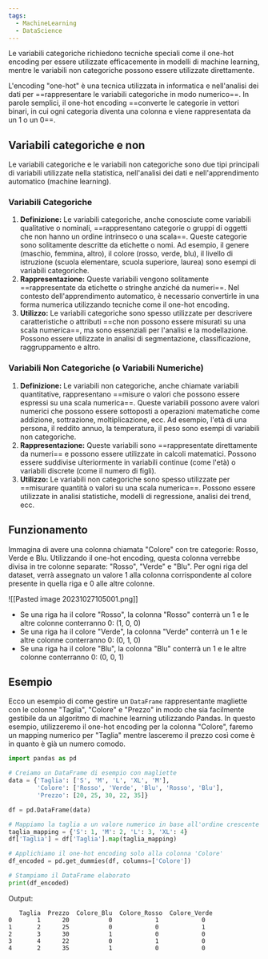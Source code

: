 ```yaml
---
tags:
  - MachineLearning
  - DataScience
---
```

Le variabili categoriche richiedono tecniche speciali come il one-hot encoding per essere utilizzate efficacemente in modelli di machine learning, mentre le variabili non categoriche possono essere utilizzate direttamente.

L'encoding "one-hot" è una tecnica utilizzata in informatica e nell'analisi dei dati per ==rappresentare le variabili categoriche in modo numerico==.
In parole semplici, il one-hot encoding ==converte le categorie in vettori binari, in cui ogni categoria diventa una colonna e viene rappresentata da un 1 o un 0==.

## Variabili categoriche e non

Le variabili categoriche e le variabili non categoriche sono due tipi principali di variabili utilizzate nella statistica, nell'analisi dei dati e nell'apprendimento automatico (machine learning).

### Variabili Categoriche

1. **Definizione:** Le variabili categoriche, anche conosciute come variabili qualitative o nominali, ==rappresentano categorie o gruppi di oggetti che non hanno un ordine intrinseco o una scala==. Queste categorie sono solitamente descritte da etichette o nomi. Ad esempio, il genere (maschio, femmina, altro), il colore (rosso, verde, blu), il livello di istruzione (scuola elementare, scuola superiore, laurea) sono esempi di variabili categoriche.
2. **Rappresentazione:** Queste variabili vengono solitamente ==rappresentate da etichette o stringhe anziché da numeri==. Nel contesto dell'apprendimento automatico, è necessario convertirle in una forma numerica utilizzando tecniche come il one-hot encoding.
3. **Utilizzo:** Le variabili categoriche sono spesso utilizzate per descrivere caratteristiche o attributi ==che non possono essere misurati su una scala numerica==, ma sono essenziali per l'analisi e la modellazione. Possono essere utilizzate in analisi di segmentazione, classificazione, raggruppamento e altro.

### Variabili Non Categoriche (o Variabili Numeriche)

1. **Definizione:** Le variabili non categoriche, anche chiamate variabili quantitative, rappresentano ==misure o valori che possono essere espressi su una scala numerica==. Queste variabili possono avere valori numerici che possono essere sottoposti a operazioni matematiche come addizione, sottrazione, moltiplicazione, ecc. Ad esempio, l'età di una persona, il reddito annuo, la temperatura, il peso sono esempi di variabili non categoriche.
2. **Rappresentazione:** Queste variabili sono ==rappresentate direttamente da numeri== e possono essere utilizzate in calcoli matematici. Possono essere suddivise ulteriormente in variabili continue (come l'età) o variabili discrete (come il numero di figli).
3. **Utilizzo:** Le variabili non categoriche sono spesso utilizzate per ==misurare quantità o valori su una scala numerica==. Possono essere utilizzate in analisi statistiche, modelli di regressione, analisi dei trend, ecc.



## Funzionamento

Immagina di avere una colonna chiamata "Colore" con tre categorie: Rosso, Verde e Blu. Utilizzando il one-hot encoding, questa colonna verrebbe divisa in tre colonne separate: "Rosso", "Verde" e "Blu". Per ogni riga del dataset, verrà assegnato un valore 1 alla colonna corrispondente al colore presente in quella riga e 0 alle altre colonne.

![[Pasted image 20231027105001.png]]

- Se una riga ha il colore "Rosso", la colonna "Rosso" conterrà un 1 e le altre colonne conterranno 0: (1, 0, 0)
- Se una riga ha il colore "Verde", la colonna "Verde" conterrà un 1 e le altre colonne conterranno 0: (0, 1, 0)
- Se una riga ha il colore "Blu", la colonna "Blu" conterrà un 1 e le altre colonne conterranno 0: (0, 0, 1)

## Esempio

Ecco un esempio di come gestire un `DataFrame` rappresentante magliette con le colonne "Taglia", "Colore" e "Prezzo" in modo che sia facilmente gestibile da un algoritmo di machine learning utilizzando Pandas.
In questo esempio, utilizzeremo il one-hot encoding per la colonna "Colore", faremo un mapping numerico per "Taglia" mentre lasceremo il prezzo così come è in quanto è già un numero comodo.

```python
import pandas as pd

# Creiamo un DataFrame di esempio con magliette
data = {'Taglia': ['S', 'M', 'L', 'XL', 'M'],
        'Colore': ['Rosso', 'Verde', 'Blu', 'Rosso', 'Blu'],
        'Prezzo': [20, 25, 30, 22, 35]}

df = pd.DataFrame(data)

# Mappiamo la taglia a un valore numerico in base all'ordine crescente
taglia_mapping = {'S': 1, 'M': 2, 'L': 3, 'XL': 4}
df['Taglia'] = df['Taglia'].map(taglia_mapping)

# Applichiamo il one-hot encoding solo alla colonna 'Colore'
df_encoded = pd.get_dummies(df, columns=['Colore'])

# Stampiamo il DataFrame elaborato
print(df_encoded)
```

Output:
```
   Taglia  Prezzo  Colore_Blu  Colore_Rosso  Colore_Verde
0       1      20           0            1            0
1       2      25           0            0            1
2       3      30           1            0            0
3       4      22           0            1            0
4       2      35           1            0            0
```

